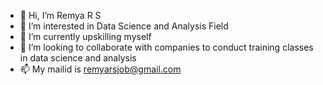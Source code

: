 - 👋 Hi, I’m Remya R S
- 👀 I’m interested in Data Science and Analysis Field
- 🌱 I’m currently upskilling myself
- 💞️ I’m looking to collaborate with companies to conduct training classes in data science and analysis
- 📫 My mailid is remyarsjob@gmail.com


<!---
Remya2024/Remya2024 is a ✨ special ✨ repository because its `README.md` (this file) appears on your GitHub profile.
You can click the Preview link to take a look at your changes.
--->
